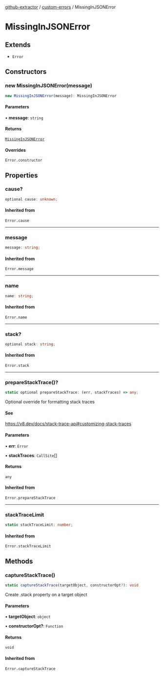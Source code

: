 [github-extractor](../../index.md) / [custom-errors](../index.md) / MissingInJSONError

# MissingInJSONError

## Extends

- `Error`

## Constructors

### new MissingInJSONError(message)

```ts
new MissingInJSONError(message): MissingInJSONError
```

#### Parameters

• **message**: `string`

#### Returns

[`MissingInJSONError`](MissingInJSONError.md)

#### Overrides

`Error.constructor`

## Properties

### cause?

```ts
optional cause: unknown;
```

#### Inherited from

`Error.cause`

***

### message

```ts
message: string;
```

#### Inherited from

`Error.message`

***

### name

```ts
name: string;
```

#### Inherited from

`Error.name`

***

### stack?

```ts
optional stack: string;
```

#### Inherited from

`Error.stack`

***

### prepareStackTrace()?

```ts
static optional prepareStackTrace: (err, stackTraces) => any;
```

Optional override for formatting stack traces

#### See

https://v8.dev/docs/stack-trace-api#customizing-stack-traces

#### Parameters

• **err**: `Error`

• **stackTraces**: `CallSite`[]

#### Returns

`any`

#### Inherited from

`Error.prepareStackTrace`

***

### stackTraceLimit

```ts
static stackTraceLimit: number;
```

#### Inherited from

`Error.stackTraceLimit`

## Methods

### captureStackTrace()

```ts
static captureStackTrace(targetObject, constructorOpt?): void
```

Create .stack property on a target object

#### Parameters

• **targetObject**: `object`

• **constructorOpt?**: `Function`

#### Returns

`void`

#### Inherited from

`Error.captureStackTrace`
